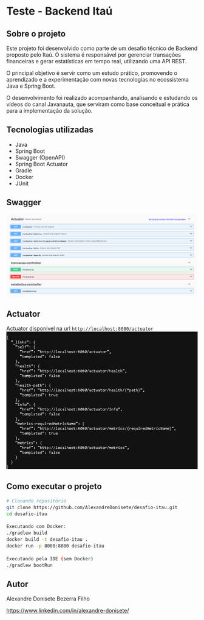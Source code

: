 # Teste - Backend Itaú

## Sobre o projeto
Este projeto foi desenvolvido como parte de um desafio técnico de Backend proposto pelo Itaú. O sistema é responsável por gerenciar transações financeiras e gerar estatísticas em tempo real, utilizando uma API REST.

O principal objetivo é servir como um estudo prático, promovendo o aprendizado e a experimentação com novas tecnologias no ecossistema Java e Spring Boot.

O desenvolvimento foi realizado acompanhando, analisando e estudando os vídeos do canal Javanauta, que serviram como base conceitual e prática para a implementação da solução.

## Tecnologias utilizadas
- Java
- Spring Boot
- Swagger (OpenAPI)
- Spring Boot Actuator
- Gradle
- Docker
- JUnit
  
## Swagger
![Swagger](https://github.com/AlexandreDonisete/desafio-itau/blob/main/src/assets/swagger.png)

## Actuator
Actuator disponivel na url ```http://localhost:8080/actuator```
![Swagger](https://github.com/AlexandreDonisete/desafio-itau/blob/main/src/assets/actuator.png)

## Como executar o projeto

```bash
# Clonando repositório
git clone https://github.com/AlexandreDonisete/desafio-itau.git
cd desafio-itau

Executando com Docker:
./gradlew build
docker build -t desafio-itau .
docker run -p 8080:8080 desafio-itau

Executando pela IDE (sem Docker)
./gradlew bootRun


```

## Autor

Alexandre Donisete Bezerra Filho

https://www.linkedin.com/in/alexandre-donisete/
